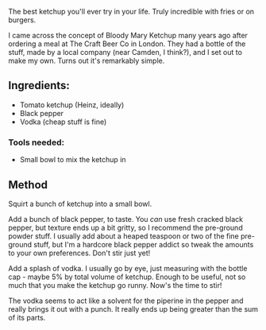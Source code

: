 The best ketchup you'll ever try in your life. Truly incredible with fries or on burgers.

I came across the concept of Bloody Mary Ketchup many years ago after ordering a meal at The Craft Beer Co in London. They had a bottle of the stuff, made by a local company (near Camden, I think?), and I set out to make my own. Turns out it's remarkably simple.

## Ingredients:

* Tomato ketchup (Heinz, ideally)
* Black pepper
* Vodka (cheap stuff is fine)

### Tools needed:

* Small bowl to mix the ketchup in

## Method

Squirt a bunch of ketchup into a small bowl.

Add a bunch of black pepper, to taste. You _can_ use fresh cracked black pepper, but texture ends up a bit gritty, so I recommend the pre-ground powder stuff. I usually add about a heaped teaspoon or two of the fine pre-ground stuff, but I'm a hardcore black pepper addict so tweak the amounts to your own preferences. Don't stir just yet!

Add a splash of vodka. I usually go by eye, just measuring with the bottle cap - maybe 5% by total volume of ketchup. Enough to be useful, not so much that you make the ketchup go runny. Now's the time to stir!

The vodka seems to act like a solvent for the piperine in the pepper and really brings it out with a punch. It really ends up being greater than the sum of its parts.
